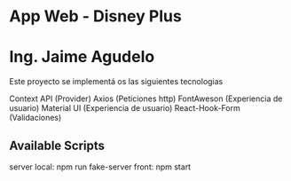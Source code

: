 # App Web - Disney Plus

# Ing. Jaime Agudelo

Este proyecto se implementá os las siguientes tecnologias

Context API (Provider)
Axios (Peticiones http)
FontAweson (Experiencia de usuario)
Material UI (Experiencia de usuario)
React-Hook-Form (Validaciones)

## Available Scripts

server local: npm run fake-server
front: npm start
